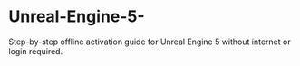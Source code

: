 # Unreal-Engine-5-
Step-by-step offline activation guide for Unreal Engine 5 without internet or login required.
